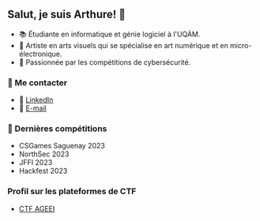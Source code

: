 ## Salut, je suis Arthure! 👋

- 📚 Étudiante en informatique et génie logiciel à l'UQÀM.
- 🌌 Artiste en arts visuels qui se spécialise en art numérique et en micro-électronique.
- 🔐 Passionnée par les compétitions de cybersécurité.

### 💬 Me contacter

- 💬 [LinkedIn](https://www.linkedin.com/in/arthure-gelinas/)
- 📧 [E-mail](mailto:arthuregelinas@gmail.com)
  
### 🚀 Dernières compétitions
- CSGames Saguenay 2023
- NorthSec 2023
- JFFI 2023
- Hackfest 2023

### Profil sur les plateformes de CTF
- [CTF AGEEI](https://ctf.ageei.org/users/80)
